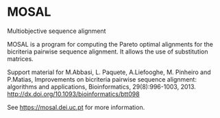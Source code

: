 # MOSAL
Multiobjective sequence alignment

MOSAL is a program for computing the Pareto optimal alignments for the bicriteria pairwise sequence alignment. It allows the use of substitution matrices.

Support material for M.Abbasi, L. Paquete, A.Liefooghe, M. Pinheiro and P.Matias, Improvements on bicriteria pairwise sequence alignment: algorithms and applications, Bioinformatics, 29(8):996-1003, 2013. http://dx.doi.org/10.1093/bioinformatics/btt098

See https://mosal.dei.uc.pt for more information.
